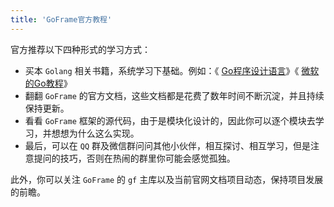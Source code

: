 ```yaml
---
title: 'GoFrame官方教程'
---
```


官方推荐以下四种形式的学习方式：

- 买本 `Golang` 相关书籍，系统学习下基础。例如：《 [Go程序设计语言](http://books.studygolang.com/gopl-zh/)》《 [微软的Go教程](https://docs.microsoft.com/zh-cn/learn/paths/go-first-steps/)》
- 翻翻 `GoFrame` 的官方文档，这些文档都是花费了数年时间不断沉淀，并且持续保持更新。
- 看看 `GoFrame` 框架的源代码，由于是模块化设计的，因此你可以逐个模块去学习，并想想为什么这么实现。
- 最后，可以在 `QQ` 群及微信群问问其他小伙伴，相互探讨、相互学习，但是注意提问的技巧，否则在热闹的群里你可能会感觉孤独。

此外，你可以关注 `GoFrame` 的 `gf` 主库以及当前官网文档项目动态，保持项目发展的前瞻。
